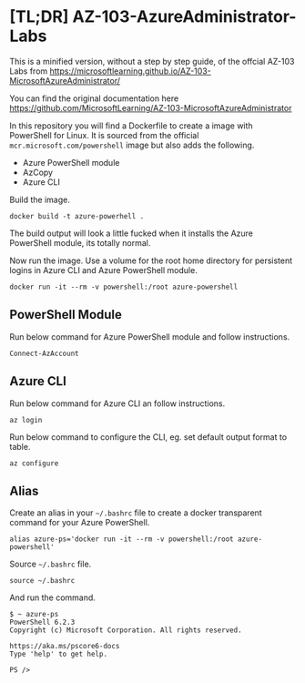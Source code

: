 # [TL;DR] AZ-103-AzureAdministrator-Labs
This is a minified version, without a step by step guide, of the offcial AZ-103 Labs from https://microsoftlearning.github.io/AZ-103-MicrosoftAzureAdministrator/

You can find the original documentation here https://github.com/MicrosoftLearning/AZ-103-MicrosoftAzureAdministrator

In this repository you will find a Dockerfile to create a image with PowerShell for Linux. It is sourced from the official `mcr.microsoft.com/powershell` image but also adds the following.
- Azure PowerShell module
- AzCopy
- Azure CLI

Build the image.
```
docker build -t azure-powerhell .
```

The build output will look a little fucked when it installs the Azure PowerShell module, its totally normal.

Now run the image. Use a volume for the root home directory for persistent logins in Azure CLI and Azure PowerShell module.
```
docker run -it --rm -v powershell:/root azure-powershell
```

## PowerShell Module
Run below command for Azure PowerShell module and follow instructions.
```
Connect-AzAccount
```

## Azure CLI
Run below command for Azure CLI an follow instructions.
```
az login
```

Run below command to configure the CLI, eg. set default output format to table.
```
az configure
```

## Alias
Create an alias in your `~/.bashrc` file to create a docker transparent command for your Azure PowerShell.
```
alias azure-ps='docker run -it --rm -v powershell:/root azure-powershell'
```

Source `~/.bashrc` file.
```
source ~/.bashrc
```

And run the command.
```
$ ~ azure-ps
PowerShell 6.2.3
Copyright (c) Microsoft Corporation. All rights reserved.

https://aka.ms/pscore6-docs
Type 'help' to get help.

PS /> 
```